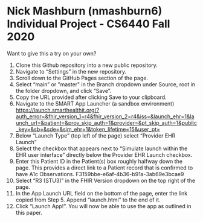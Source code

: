 # Nick Mashburn (nmashburn6) Individual Project - CS6440 Fall 2020

Want to give this a try on your own?

1. Clone this Github repository into a new public repository. 
2. Navigate to “Settings” in the new repository. 
3. Scroll down to the GitHub Pages section of the page.
4. Select “main” or "master" in the Branch dropdown under Source, root in the folder dropdown, and click “Save”.
5. Copy the URL provided after clicking Save to your clipboard. 
6. Navigate to the SMART App Launcher (a sandbox environment)        https://launch.smarthealthit.org/?auth_error=&fhir_version_1=r4&fhir_version_2=r4&iss=&launch_ehr=1&launch_url=&patient=&prov_skip_auth=1&provider=&pt_skip_auth=1&public_key=&sb=&sde=&sim_ehr=1&token_lifetime=15&user_pt=
7. Below “Launch Type” (top left of the page) select “Provider EHR Launch”
8. Select the checkbox that appears next to “Simulate launch within the EHR user interface” directly below the Provider EHR Launch checkbox. 
9. Enter this Patient ID in the Patient(s) box roughly halfway down the page. This provides a direct link to a Patient record that is confirmed to have A1c Observations. F3159bbe-e6af-4b36-b91a-3ab69e3bcae9
10. Select “R3 (STU3)” in the FHIR Version dropdown on the top right of the page. 
11. In the App Launch URL field on the bottom of the page, enter the link copied from Step 5. Append “launch.html” to the end of it. 
12. Click “Launch App!”. You will now be able to use the app as outlined in this paper. 
